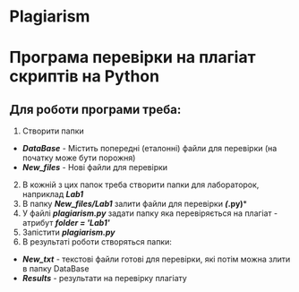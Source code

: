 # Plagiarism
# Програма перевірки на плагіат скриптів на Python

## Для роботи програми треба:
1. Створити папки 
  - ***DataBase*** - Містить попередні (еталонні) файли для перевірки (на початку може бути порожня)
  - ***New_files*** - Нові файли для перевірки
2. В кожній з цих папок треба створити папки для лабораторок, наприклад ***Lab1***
3. В папку ***New_files/Lab1*** залити файли для перевірки ***(*.py)***
4. У файлі ***plagiarism.py*** задати папку яка перевіряється на плагіат - атрибут ***folder = 'Lab1'***
5. Запістити ***plagiarism.py***
6. В результаті роботи створяться папки:
  - ***New_txt*** - текстові файли готові для перевірки, які потім можна злити в папку DataBase
  - ***Results*** - результати на перевірку плагіату
